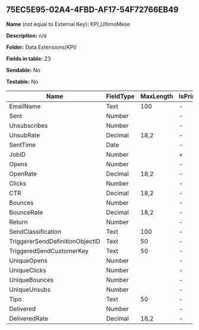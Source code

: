 ## 75EC5E95-02A4-4FBD-AF17-54F72766EB49

**Name** (not equal to External Key)**:** KPI_UltimoMese

**Description:** n/a

**Folder:** Data Extensions/KPI/

**Fields in table:** 23

**Sendable:** No

**Testable:** No

| Name | FieldType | MaxLength | IsPrimaryKey | IsNullable | DefaultValue |
| --- | --- | --- | --- | --- | --- |
| EmailName | Text | 100 | - | - |  |
| Sent | Number |  | - | - | 0 |
| Unsubscribes | Number |  | - | - | 0 |
| UnsubRate | Decimal | 18,2 | - | - |  |
| SentTime | Date |  | - | - |  |
| JobID | Number |  | + | - |  |
| Opens | Number |  | - | - | 0 |
| OpenRate | Decimal | 18,2 | - | - |  |
| Clicks | Number |  | - | - | 0 |
| CTR | Decimal | 18,2 | - | - |  |
| Bounces | Number |  | - | - | 0 |
| BounceRate | Decimal | 18,2 | - | - |  |
| Return | Number |  | - | - | 1 |
| SendClassification | Text | 100 | - | - |  |
| TriggererSendDefinitionObjectID | Text | 50 | - | + |  |
| TriggeredSendCustomerKey | Text | 50 | - | + |  |
| UniqueOpens | Number |  | - | + | 0 |
| UniqueClicks | Number |  | - | + | 0 |
| UniqueBounces | Number |  | - | + | 0 |
| UniqueUnsubs | Number |  | - | + | 0 |
| Tipo | Text | 50 | - | + |  |
| Delivered | Number |  | - | + | 0 |
| DeliveredRate | Decimal | 18,2 | - | + |  |
